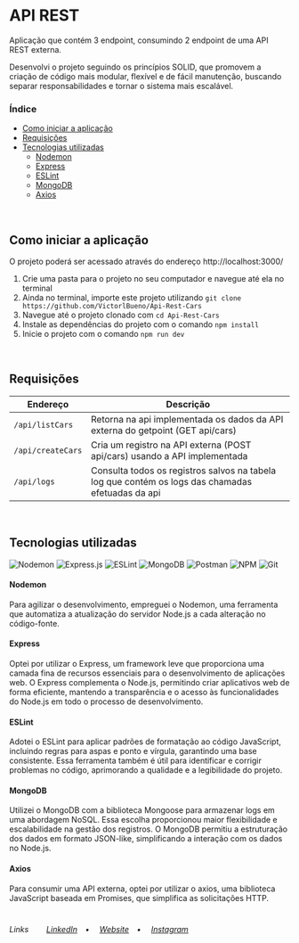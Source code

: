 # API REST
<p>Aplicação que contém 3 endpoint, consumindo 2 endpoint de uma API REST externa.</p>
<p>Desenvolvi o projeto seguindo os princípios SOLID, que promovem a criação de código mais modular, flexível e de fácil manutenção, buscando separar responsabilidades e tornar o sistema mais escalável.</p>

### Índice
* [Como iniciar a aplicação](#como-iniciar-a-aplicação)
* [Requisições](#requisições)
* [Tecnologias utilizadas](#tecnologias-utilizadas)
  * [Nodemon](#nodemon)
  * [Express](#express)
  * [ESLint](#eslint)
  * [MongoDB](#mongodb)
  * [Axios](#axios)
<br>

## Como iniciar a aplicação
O projeto poderá ser acessado através do endereço http://localhost:3000/
<ol>
  <li>Crie uma pasta para o projeto no seu computador e navegue até ela no terminal</li>
  <li>Ainda no terminal, importe este projeto utilizando <code>git clone https://github.com/VictorlBueno/Api-Rest-Cars</code></li>
  <li>Navegue até o projeto clonado com <code>cd Api-Rest-Cars</code>
  <li>Instale as dependências do projeto com o comando <code>npm install</code></li>
  <li>Inicie o projeto com o comando <code>npm run dev</code></li>
</ol>
<br>

## Requisições
| Endereço | Descrição |
| --- | --- |
| `/api/listCars` | Retorna na api implementada os dados da API externa do getpoint (GET api/cars) |
| `/api/createCars` | Cria um registro na API externa (POST api/cars) usando a API implementada |
| `/api/logs` | Consulta todos os registros salvos na tabela log que contém os logs das chamadas efetuadas da api |
<br>

## Tecnologias utilizadas

![Nodemon](https://img.shields.io/badge/NODEMON-%23323330.svg?style=for-the-badge&logo=nodemon&logoColor=%BBDEAD)
![Express.js](https://img.shields.io/badge/express.js-%23404d59.svg?style=for-the-badge&logo=express&logoColor=%2361DAFB)
![ESLint](https://img.shields.io/badge/ESLint-4B3263?style=for-the-badge&logo=eslint&logoColor=white)
![MongoDB](https://img.shields.io/badge/MongoDB-%234ea94b.svg?style=for-the-badge&logo=mongodb&logoColor=white)
![Postman](https://img.shields.io/badge/Postman-FF6C37?style=for-the-badge&logo=postman&logoColor=white)
![NPM](https://img.shields.io/badge/NPM-%23CB3837.svg?style=for-the-badge&logo=npm&logoColor=white)
![Git](https://img.shields.io/badge/git-%23F05033.svg?style=for-the-badge&logo=git&logoColor=white)

#### Nodemon
<p>Para agilizar o desenvolvimento, empreguei o Nodemon, uma ferramenta que automatiza a atualização do servidor Node.js a cada alteração no código-fonte.</p>

#### Express
<p>Optei por utilizar o Express, um framework leve que proporciona uma camada fina de recursos essenciais para o desenvolvimento de aplicações web. O Express complementa o Node.js, permitindo criar aplicativos web de forma eficiente, mantendo a transparência e o acesso às funcionalidades do Node.js em todo o processo de desenvolvimento.</p>

#### ESLint
<p>Adotei o ESLint para aplicar padrões de formatação ao código JavaScript, incluindo regras para aspas e ponto e vírgula, garantindo uma base consistente. Essa ferramenta também é útil para identificar e corrigir problemas no código, aprimorando a qualidade e a legibilidade do projeto.</p>

#### MongoDB
<p>Utilizei o MongoDB com a biblioteca Mongoose para armazenar logs em uma abordagem NoSQL. Essa escolha proporcionou maior flexibilidade e escalabilidade na gestão dos registros. O MongoDB permitiu a estruturação dos dados em formato JSON-like, simplificando a interação com os dados no Node.js.</p>

#### Axios
<p>Para consumir uma API externa, optei por utilizar o axios, uma biblioteca JavaScript baseada em Promises, que simplifica as solicitações HTTP.</p>

#
<h6>Links&ensp;&ensp;&ensp;&ensp;
<a href="https://linkedin.com/in/victorlbueno/" target="_blank">LinkedIn</a>&ensp;&ensp;•&ensp;&ensp;
<a href="https://victor.com.de/" target="_blank">Website</a>&ensp;&ensp;•&ensp;&ensp;
<a href="https://instagram.com/victorlbueno" target="_blank">Instagram</a></h6>
